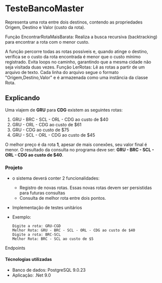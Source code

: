 # TesteBancoMaster

Representa uma rota entre dois destinos, contendo as propriedades Origem, Destino e Valor (custo da rota).

Função EncontrarRotaMaisBarata: Realiza a busca recursiva (backtracking) para encontrar a rota com o menor custo.

A função percorre todas as rotas possíveis e, quando atinge o destino, verifica se o custo da rota encontrada é menor que o custo mínimo registrado.
Evita loops no caminho, garantindo que a mesma cidade não seja visitada duas vezes.
Função LerRotas: Lê as rotas a partir de um arquivo de texto. Cada linha do arquivo segue o formato "Origem,Destino,Valor" e é armazenada como uma instância da classe Rota.

## Explicando 
Uma viajem de **GRU** para **CDG** existem as seguintes rotas:

1. GRU - BRC - SCL - ORL - CDG ao custo de $40
2. GRU - ORL - CDG ao custo de $61
3. GRU - CDG ao custo de $75
4. GRU - SCL - ORL - CDG ao custo de $45

O melhor preço é da rota **1**, apesar de mais conexões, seu valor final é menor.
O resultado da consulta no programa deve ser: **GRU - BRC - SCL - ORL - CDG ao custo de $40**.

### Projeto 
- o sistema deverá conter 2 funcionalidades:
    - Registro de novas rotas. Essas novas rotas devem ser persistidas para futuras consultas
    - Consulta de melhor rota entre dois pontos.
    
- Implementação de testes unitários

- Exemplo:
  ```
  Digite a rota: GRU-CGD
  Melhor Rota: GRU - BRC - SCL - ORL - CDG ao custo de $40
  Digite a rota: BRC-SCL
  Melhor Rota: BRC - SCL ao custo de $5
  
Endpoints
  
  
#### Técnologias utilizadas 
- Banco de dados: PostgreSQL 9.0.23
- Aplicação: .Net 9.0




